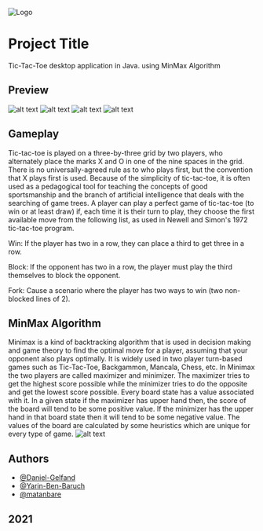 ![Logo](https://www.linkpicture.com/q/facebook_cover_photo_1_1.png)


# Project Title
Tic-Tac-Toe desktop application in Java. using MinMax Algorithm



## Preview
![alt text](https://www.linkpicture.com/q/Screenshot_1_45.jpg)
![alt text](https://www.linkpicture.com/q/Screenshot_2_25.jpg)
![alt text](https://www.linkpicture.com/q/Screenshot_3_13.jpg)
![alt text](https://www.linkpicture.com/q/Screenshot_4_16.jpg)

## Gameplay
Tic-tac-toe is played on a three-by-three grid by two players, who alternately place the marks X and O in one of the nine spaces in the grid.
There is no universally-agreed rule as to who plays first, but the convention that X plays first is used.
Because of the simplicity of tic-tac-toe, it is often used as a pedagogical tool for teaching the concepts of good sportsmanship and the branch of artificial intelligence that deals with the searching of game trees.
A player can play a perfect game of tic-tac-toe (to win or at least draw) if, each time it is their turn to play, they choose the first available move from the following list, as used in Newell and Simon's 1972 tic-tac-toe program.

Win: If the player has two in a row, they can place a third to get three in a row.

Block: If the opponent has two in a row, the player must play the third themselves to block the opponent.

Fork: Cause a scenario where the player has two ways to win (two non-blocked lines of 2).

## MinMax Algorithm
Minimax is a kind of backtracking algorithm that is used in decision making and game theory to find the optimal move for a player, assuming that your opponent also plays optimally. It is widely used in two player turn-based games such as Tic-Tac-Toe, Backgammon, Mancala, Chess, etc.
In Minimax the two players are called maximizer and minimizer. The maximizer tries to get the highest score possible while the minimizer tries to do the opposite and get the lowest score possible.
Every board state has a value associated with it. In a given state if the maximizer has upper hand then, the score of the board will tend to be some positive value. If the minimizer has the upper hand in that board state then it will tend to be some negative value. The values of the board are calculated by some heuristics which are unique for every type of game.
![alt text](https://www.linkpicture.com/q/Game-tree-for-Tic-Tac-Toe-game-using-MiniMax-algorithm.png)

## Authors

- [@Daniel-Gelfand](https://github.com/Daniel-Gelfand)
- [@Yarin-Ben-Baruch](https://github.com/Yarin-Ben-Baruch)
- [@matanbare](https://github.com/matanbare)


## 2021
